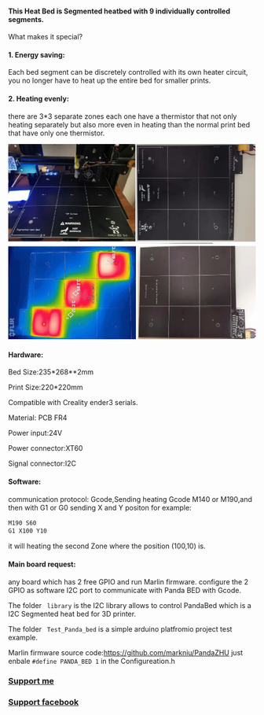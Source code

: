 
#### This Heat Bed is Segmented heatbed with 9 individually controlled segments.
What makes it special?
#### 1. Energy saving:
Each bed segment can be discretely controlled with its own heater circuit, you no longer have to heat up the entire bed for smaller prints.

#### 2. Heating evenly:
there are 3*3 separate zones each one have a thermistor that not only heating separately but also more even in heating than the normal print bed that have only one thermistor.

 ![bed](https://github.com/markniu/PandaSegmentHeatBed/raw/main/doc/pandabed0.jpg)

#### Hardware:
Bed Size:235*268**2mm

Print Size:220*220mm

Compatible with Creality ender3 serials.

Material: PCB FR4

Power input:24V

Power connector:XT60

Signal connector:I2C

#### Software:
communication protocol: Gcode,Sending heating Gcode M140 or M190,and then with G1 or G0 sending X and Y positon
for example: 
```c
M190 S60  
G1 X100 Y10 
``` 
it will heating the second Zone where the position (100,10) is.

#### Main board request: 
any board which has 2 free GPIO and run Marlin firmware. configure the 2 GPIO as software I2C port to communicate with Panda BED with Gcode.

The folder ``` library```  is the I2C library allows to control PandaBed which is a I2C Segmented heat bed for 3D printer.

The folder ``` Test_Panda_bed```  is a simple arduino platfromio project test example.

Marlin firmware source code:https://github.com/markniu/PandaZHU just enbale ``` #define PANDA_BED 1 ``` in the Configureation.h




### [Support me](https://www.pandapi3d.com/product-page/panda-segmented-heat-bed)
### [Support facebook](https://www.facebook.com/groups/380795976169477)
